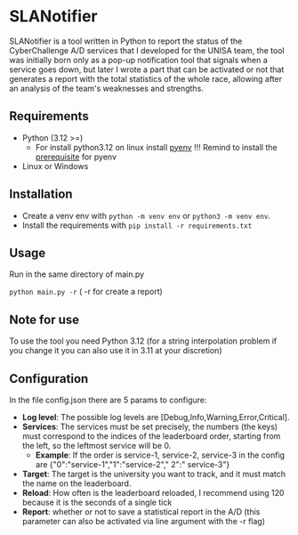 # SLANotifier

SLANotifier is a tool written in Python to report the status of the CyberChallenge A/D services that I developed for the
UNISA team, the tool was initially born only as a pop-up notification tool that signals when a service goes down, but
later I wrote a part that can be activated or not that generates a report with the total statistics of the whole race,
allowing after an analysis of the team's weaknesses and strengths.

## Requirements

- Python (3.12 >=)
    - For install python3.12 on linux
      install [pyenv](https://github.com/pyenv/pyenv?tab=readme-ov-file#installation) !!! Remind to install
      the [prerequisite](https://github.com/pyenv/pyenv/wiki#suggested-build-environment) for pyenv
- Linux or Windows

## Installation

- Create a venv env with ``python -m venv env`` or ``python3 -m venv env``.
- Install the requirements with ``pip install -r requirements.txt``

## Usage

Run in the same directory of main.py

``python main.py -r`` ( -r for create a report)

## Note for use

To use the tool you need Python 3.12 (for a string interpolation problem if you change it you can also use it in 3.11 at
your discretion)

## Configuration

In the file config.json there are 5 params to configure:

- **Log level**: The possible log levels are [Debug,Info,Warning,Error,Critical].
- **Services**: The services must be set precisely, the numbers (the keys) must correspond to the indices of the
  leaderboard order, starting from the left, so the leftmost service will be 0.
    - **Example**: If the order is service-1, service-2, service-3 in the config are {"0":"service-1","1":"service-2","
      2":"
      service-3"}
- **Target**: The target is the university you want to track, and it must match the name on the leaderboard.
- **Reload**: How often is the leaderboard reloaded, I recommend using 120 because it is the seconds of a single tick
- **Report**: whether or not to save a statistical report in the A/D (this parameter can also be activated via line
  argument with the -r flag)


